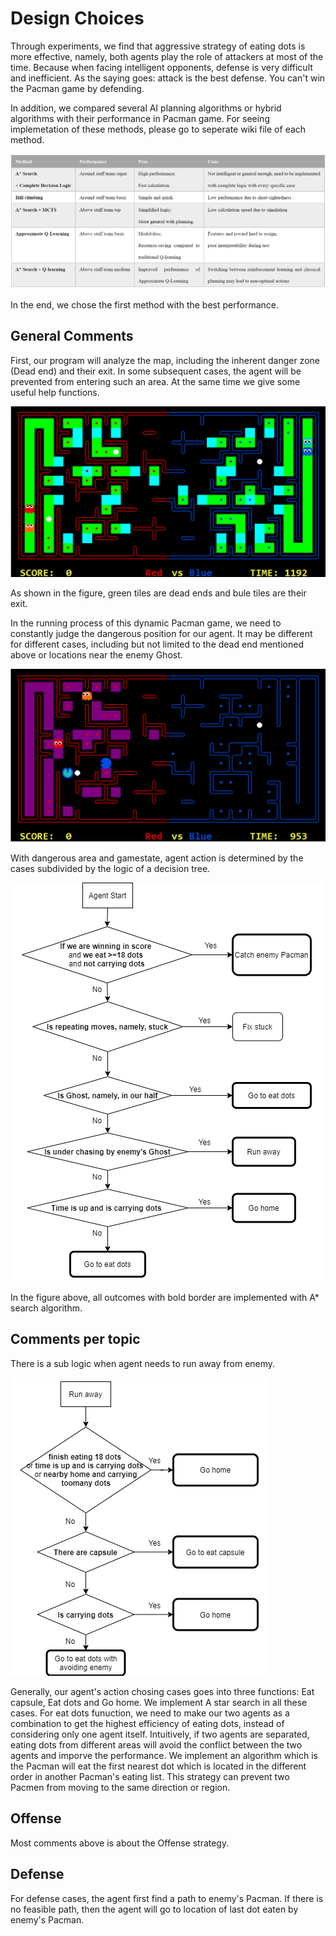 # Design Choices

Through experiments, we find that aggressive strategy of eating dots is more effective, namely, both agents play the role of attackers at most of the time. Because when facing intelligent opponents, defense is very difficult and inefficient. As the saying goes: attack is the best defense. You can't win the Pacman game by defending.

In addition, we compared several AI planning algorithms or hybrid algorithms with their performance in Pacman game. For seeing implemetation of these methods, please go to seperate wiki file of each method. 

![Comparison of Methods](images/Methods_comparison.png)

In the end, we chose the first method with the best performance.

## General Comments

First, our program will analyze the map, including the inherent danger zone (Dead end) and their exit. In some subsequent cases, the agent will be prevented from entering such an area. At the same time we give some useful help functions.

![Dead Ends and their Exit](images/DeadEnd.png)

As shown in the figure, green tiles are dead ends and bule tiles are their exit.

In the running process of this dynamic Pacman game, we need to constantly judge the dangerous position for our agent. It may be different for different cases, including but not limited to the dead end mentioned above or locations near the enemy Ghost.

![Dangerous Area for one of our Agent in this Game State](images/Dangerous_area.png)

With dangerous area and gamestate, agent action is determined by the cases subdivided by the logic of a decision tree.

![Action Choosing Decision Logic](images/action_choosing_DT.png)

In the figure above, all outcomes with bold border are implemented with A* search algorithm.

## Comments per topic

There is a sub logic when agent needs to run away from enemy. 

![Action Logic when Run away](images/Run_away.png)

Generally, our agent's action chosing cases goes into three functions: Eat capsule, Eat dots and Go home. We implement A star search in all these cases. For eat dots funuction, we need to make our two agents as a combination to get the highest efficiency of eating dots, instead of considering only one agent itself. Intuitively, if two agents are separated, eating dots from different areas will avoid the conflict between the two agents and imporve the performance. We implement an algorithm which is the Pacman will eat the first nearest dot which is located in the different order in another Pacman's eating list. This strategy can prevent two Pacmen from moving to the same direction or region.


## Offense
Most comments above is about the Offense strategy.

## Defense
For defense cases, the agent first find a path to enemy's Pacman. If there is no feasible path, then the agent will go to location of last dot eaten by enemy's Pacman.